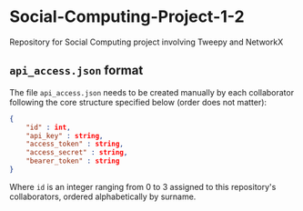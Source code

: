 # Social-Computing-Project-1-2

Repository for Social Computing project involving Tweepy and NetworkX 

## `api_access.json` format

The file `api_access.json` needs to be created manually by each collaborator following the core structure specified below (order does not matter):

```json
{
    "id" : int,
    "api_key" : string,
    "access_token" : string,
    "access_secret" : string,
    "bearer_token" : string
}
```

Where `id` is an integer ranging from 0 to 3 assigned to this repository's collaborators, ordered alphabetically by surname.
